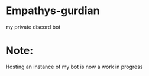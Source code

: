 # Empathys-gurdian
my private discord bot

# Note:
Hosting an instance of my bot is now a work in progress


